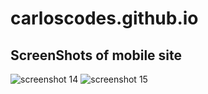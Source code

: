 # carloscodes.github.io

## ScreenShots of mobile site
![screenshot 14](https://user-images.githubusercontent.com/29086619/53834271-6f0b1e80-3f3f-11e9-8858-61ba55ffaf58.png)
![screenshot 15](https://user-images.githubusercontent.com/29086619/53834277-72060f00-3f3f-11e9-827c-5e930f08c6e1.png)
